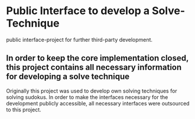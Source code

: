 ﻿# Public Interface to develop a Solve-Technique

public interface-project for further third-party development.

## In order to keep the core implementation closed, this project contains all necessary information for developing a solve technique

Originally this project was used to develop own solving techniques for solving sudokus.
In order to make the interfaces necessary for the development publicly accessible, all necessary interfaces were outsourced to this project.  